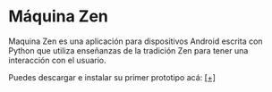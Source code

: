 # Máquina Zen
Maquina Zen es una aplicación para dispositivos Android escrita con Python que utiliza enseñanzas de la tradición Zen para tener una interacción con el usuario. 

Puedes descargar e instalar su primer prototipo acá: [[+]](https://drive.google.com/file/d/1Ew6KisWHnUKVyCJkppqng5hOXlOteZny/view)
